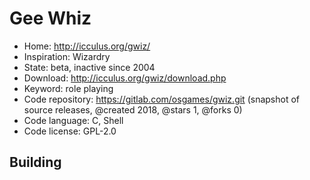 # Gee Whiz

- Home: http://icculus.org/gwiz/
- Inspiration: Wizardry
- State: beta, inactive since 2004
- Download: http://icculus.org/gwiz/download.php
- Keyword: role playing
- Code repository: https://gitlab.com/osgames/gwiz.git (snapshot of source releases, @created 2018, @stars 1, @forks 0)
- Code language: C, Shell
- Code license: GPL-2.0

## Building
